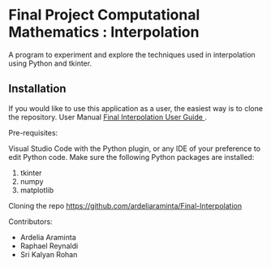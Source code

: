 # Final Project Computational Mathematics : Interpolation

A program to experiment and explore the techniques used in interpolation using Python and tkinter. 

## Installation 

If you would like to use this application as a user, the easiest way is to clone the repository. 
User Manual [Final Interpolation User Guide ](https://www.youtube.com/watch?v=YLkTs2W409U).

Pre-requisites:

Visual Studio Code with the Python plugin, or any IDE of your preference to edit Python code.
Make sure the following Python packages are installed:

1. tkinter
2. numpy
3. matplotlib

Cloning the repo https://github.com/ardeliaraminta/Final-Interpolation


Contributors:

- Ardelia Araminta
- Raphael Reynaldi
- Sri Kalyan Rohan
